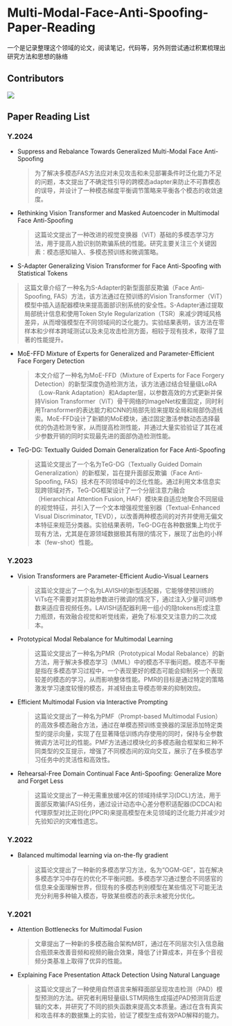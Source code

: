 # Multi-Modal-Face-Anti-Spoofing-Paper-Reading

一个是记录整理这个领域的论文，阅读笔记，代码等，另外则尝试通过积累梳理出研究方法和思想的脉络

## Contributors

<a href="https://github.com/MurInj/Streaming-Data-Aggregation-Source-Service/graphs/contributors">
  <img src="https://contrib.rocks/image?repo=MurInj/Multi-Modal-Face-Anti-Spoofing-Paper-Reading" />
</a>

## Paper Reading List

### Y.2024

-  Suppress and Rebalance Towards Generalized Multi-Modal Face Anti-Spoofing

   > 为了解决多模态FAS方法应对未见攻击和未见部署条件时泛化能力不足的问题，本文提出了不确定性引导的跨模态adapter来防止不可靠模态的误导，并设计了一种模态梯度平衡调节策略来平衡各个模态的收敛速度。

-  Rethinking Vision Transformer and Masked Autoencoder in Multimodal Face Anti-Spoofing

   > 这篇论文提出了一种改进的视觉变换器（ViT）基础的多模态学习方法，用于提高人脸识别防欺骗系统的性能。研究主要关注三个关键因素：模态感知输入、多模态预训练和微调策略。

-  S-Adapter Generalizing Vision Transformer for Face Anti-Spoofing with Statistical Tokens


> 这篇文章介绍了一种名为S-Adapter的新型面部反欺骗（Face Anti-Spoofing, FAS）方法，该方法通过在预训练的Vision Transformer（ViT）模型中插入适配器模块来提高面部识别系统的安全性。S-Adapter通过提取局部统计信息和使用Token Style Regularization（TSR）来减少跨域风格差异，从而增强模型在不同领域间的泛化能力。实验结果表明，该方法在零样本和少样本跨域测试以及未见攻击检测方面，相较于现有技术，取得了显著的性能提升。

- MoE-FFD  Mixture of Experts for Generalized and Parameter-Efficient Face Forgery Detection

  > 本文介绍了一种名为MoE-FFD（Mixture of Experts for Face Forgery Detection）的新型深度伪造检测方法，该方法通过结合轻量级LoRA（Low-Rank Adaptation）和Adapter层，以参数高效的方式更新并保持Vision Transformer（ViT）骨干网络的ImageNet权重固定，同时利用Transformer的表达能力和CNN的局部先验来提取全局和局部伪造线索。MoE-FFD设计了新颖的MoE模块，通过固定激活参数动态选择最优的伪造检测专家，从而提高检测性能，并通过大量实验验证了其在减少参数开销的同时实现最先进的面部伪造检测性能。

- TeG-DG: Textually Guided Domain Generalization for Face Anti-Spoofing

  > 这篇论文提出了一个名为TeG-DG（Textually Guided Domain Generalization）的新框架，旨在提升面部反欺骗（Face Anti-Spoofing, FAS）技术在不同领域中的泛化性能。通过利用文本信息实现跨领域对齐，TeG-DG框架设计了一个分层注意力融合（Hierarchical Attention Fusion, HAF）模块来自适应地聚合不同层级的视觉特征，并引入了一个文本增强视觉鉴别器（Textual-Enhanced Visual Discriminator, TEVD），以改善两种模态间的对齐并使用无偏文本特征来规范分类器。实验结果表明，TeG-DG在各种数据集上均优于现有方法，尤其是在源领域数据极其有限的情况下，展现了出色的小样本（few-shot）性能。

### Y.2023

- Vision Transformers are Parameter-Efficient  Audio-Visual Learners

  > 这篇论文提出了一个名为LAVISH的新型适配器，它能够使预训练的ViTs在不需要对其原始参数进行微调的情况下，通过注入少量可训练参数来适应音视频任务。LAVISH适配器利用一组小的隐tokens形成注意力瓶颈，有效融合视觉和听觉线索，避免了标准交叉注意力的二次成本。

- Prototypical Modal Rebalance for Multimodal Learning

  > 这篇论文提出了一种名为PMR（Prototypical Modal Rebalance）的新方法，用于解决多模态学习（MML）中的模态不平衡问题。模态不平衡是指在多模态学习过程中，一个表现更好的模态可能会抑制另一个表现较差的模态的学习，从而影响整体性能。PMR的目标是通过特定的策略激发学习速度较慢的模态，并减轻由主导模态带来的抑制效应。

- Efficient Multimodal Fusion via Interactive Prompting

  > 这篇论文提出了一种名为PMF（Prompt-based Multimodal Fusion）的高效多模态融合方法，通过在单模态预训练变换器的深层添加特定类型的提示向量，实现了在显著降低训练内存使用的同时，保持与全参数微调方法可比的性能。PMF方法通过模块化的多模态融合框架和三种不同类型的交互提示，增强了不同模态间的双向交互，展示了在多模态学习任务中的灵活性和高效性。

- Rehearsal-Free Domain Continual Face Anti-Spoofing: Generalize More and Forget Less

  > 这篇论文提出了一种无需重放缓冲区的领域持续学习(DCL)方法，用于面部反欺骗(FAS)任务，通过设计动态中心差分卷积适配器(DCDCA)和代理原型对比正则化(PPCR)来提高模型在未见领域的泛化能力并减少对先验知识的灾难性遗忘。

### Y.2022

- Balanced multimodal learning via on-the-ﬂy gradient

  > 这篇论文提出了一种新的多模态学习方法，名为“OGM-GE”，旨在解决多模态学习中存在的优化不平衡问题。多模态学习通过整合不同感官的信息来全面理解世界，但现有的多模态判别模型在某些情况下可能无法充分利用多种输入模态，导致某些模态的表示未被充分优化。

### Y.2021

- Attention Bottlenecks for Multimodal Fusion

  > 文章提出了一种新的多模态融合架构MBT，通过在不同层次引入信息融合瓶颈来改善音频和视频的融合效果，降低了计算成本，并在多个音视频分类基准上取得了优异的性能。

- Explaining Face Presentation Attack Detection Using Natural Language

  > 这篇论文提出了一种使用自然语言来解释面部呈现攻击检测（PAD）模型预测的方法。研究者利用轻量级LSTM网络生成描述PAD预测背后逻辑的文本，并研究了不同的损失函数来提高文本质量。通过在含有真实和攻击样本的数据集上的实验，验证了模型生成有效PAD解释的能力。